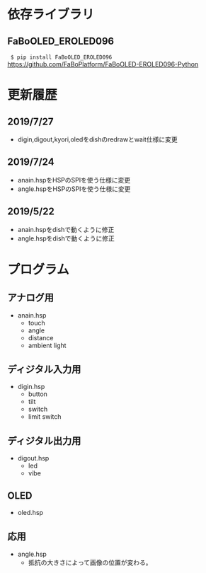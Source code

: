 # 依存ライブラリ

## FaBoOLED_EROLED096
` $ pip install FaBoOLED_EROLED096`  
https://github.com/FaBoPlatform/FaBoOLED-EROLED096-Python

# 更新履歴
## 2019/7/27
- digin,digout,kyori,oledをdishのredrawとwait仕様に変更

## 2019/7/24
- anain.hspをHSPのSPIを使う仕様に変更
- angle.hspをHSPのSPIを使う仕様に変更

## 2019/5/22
- anain.hspをdishで動くように修正
- angle.hspをdishで動くように修正

# プログラム  
## アナログ用 
- anain.hsp  
    - touch  
    - angle  
    - distance  
    - ambient light

## ディジタル入力用
- digin.hsp  
    - button  
    - tilt  
    - switch 
    - limit switch  

## ディジタル出力用
- digout.hsp  
    - led  
    - vibe 

## OLED
- oled.hsp

## 応用
- angle.hsp
    - 抵抗の大きさによって画像の位置が変わる。
